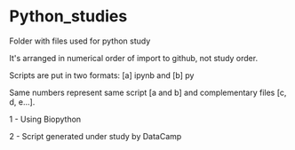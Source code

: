 # Python_studies

Folder with files used for python study

It's arranged in numerical order of import to github, not study order.

Scripts are put in two formats: [a] ipynb and [b] py

Same numbers represent same script [a and b] and complementary files [c, d, e...].


1 - Using Biopython

2 - Script generated under study by DataCamp
